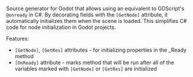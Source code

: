 
Source generator for Godot that allows using an equivalent to GDScript's `@onready` in C#. By decorating fields with the `[GetNode]` attribute, it automatically initializes them when the scene is loaded. This simplifies C# code for node initialization in Godot projects.

Features:
- `[GetNode]`, `[GetRes]` attributes - for initializing properties in the _Ready method
- `[OnReady]` attribute - marks method that will be run after all of the variables marked with `[GetNode]` or `[GetRes]` are initialized
